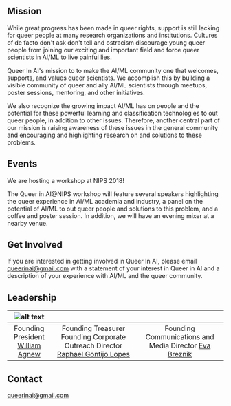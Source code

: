 ## Mission
  While great progress has been made in queer rights, support is still lacking for queer people at many research organizations and institutions. Cultures of de facto don't ask don't tell and ostracism discourage young queer people from joining our exciting and important field and force queer scientists in AI/ML to live painful lies.

  Queer In AI's mission to to make the AI/ML community one that welcomes, supports, and values queer scientists. We accomplish this by building a visible community of queer and ally AI/ML scientists through meetups, poster sessions, mentoring, and other initiatives.

We also recognize the growing impact AI/ML has on people and the potential for these powerful learning and classification technologies to out queer people, in addition to other issues. Therefore, another central part of our mission is raising awareness of these issues in the general community and encouraging and highlighting research on and solutions to these problems.

## Events
We are hosting a workshop at NIPS 2018!

The Queer in AI@NIPS workshop will feature several speakers highlighting the queer experience in AI/ML academia and industry, a panel on the potential of AI/ML to out queer people and solutions to this problem, and a coffee and poster session. In addition, we will have an evening mixer at a nearby venue.

## Get Involved
If you are interested in getting involved in Queer In AI, please email queerinai@gmail.com with a statement of your interest in Queer in AI and a description of your experience with AI/ML and the queer community.

## Leadership

| ![alt text]({{site.url}}/assets/img/William_Agnew.jpg "William Agnew")  |  |  |
|:---:|:---:|:---:|
| Founding President <br><a href="https://www.william-agnew.com">William Agnew</a> | Founding Treasurer Founding Corporate Outreach Director <a href="https://raphagl.com/">Raphael Gontijo Lopes</a> | Founding Communications and Media Director <a href="http://www.it.uu.se/katalog/evabr658">Eva Breznik</a> |

## Contact
queerinai@gmail.com
